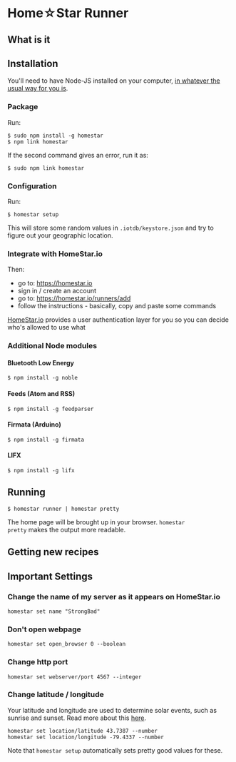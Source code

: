 # Home☆Star Runner

## What is it

## Installation

You'll need to have Node-JS installed on your computer,
[in whatever the usual way for you is](http://nodejs.org/download/).

### Package

Run:

    $ sudo npm install -g homestar
    $ npm link homestar
    
If the second command gives an error, run it as:

	$ sudo npm link homestar

### Configuration

Run:

    $ homestar setup

This will store some random values in <code>.iotdb/keystore.json</code> and try to figure out your geographic location.

### Integrate with HomeStar.io

Then:

* go to: https://homestar.io
* sign in / create an account
* go to: https://homestar.io/runners/add
* follow the instructions - basically, copy and paste some commands

[HomeStar.io](https://homestar.io) provides a user authentication layer for you so you can decide who's allowed to use what

### Additional Node modules


#### Bluetooth Low Energy

	$ npm install -g noble

#### Feeds (Atom and RSS)

	$ npm install -g feedparser

#### Firmata (Arduino)  

	$ npm install -g firmata

#### LIFX 

	$ npm install -g lifx

## Running

    $ homestar runner | homestar pretty

The home page will be brought up in your browser. 
<code>homestar pretty</code> makes the output more readable.

## Getting new recipes

## Important Settings

### Change the name of my server as it appears on HomeStar.io

    homestar set name "StrongBad"

### Don't open webpage 

    homestar set open_browser 0 --boolean

### Change http port

    homestar set webserver/port 4567 --integer

### Change latitude / longitude

Your latitude and longitude are used to determine solar events,
such as sunrise and sunset. Read more about this [here](https://github.com/dpjanes/iotdb-timers).

    homestar set location/latitude 43.7387 --number
    homestar set location/longitude -79.4337 --number

Note that <code>homestar setup</code> automatically sets pretty good values for these.
